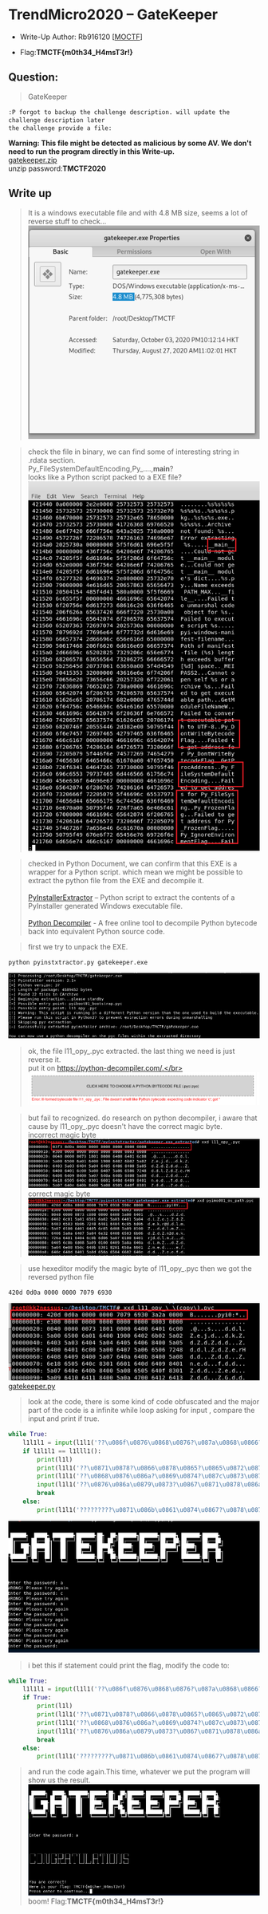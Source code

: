 # TrendMicro2020 – GateKeeper

- Write-Up Author: Rb916120 \[[MOCTF](https://www.facebook.com/MOCSCTF)\]

- Flag:**TMCTF{m0th34_H4msT3r!}**

## **Question:**
> GateKeeper

```
:P forgot to backup the challenge description. will update the challenge description later
the challenge provide a file:

```
**Warning: This file might be detected as malicious by some AV. We don't need to run the program directly in this Write-up.**</br>
[gatekeeper.zip](./gatekeeper.zip)</br>
unzip password:**TMCTF2020**

## Write up
>It is a windows executable file and with 4.8 MB size, seems a lot of reverse stuff to check...</br>
![img](./img/2.PNG)

>check the file in binary, we can find some of interesting string in .rdata section.</br>
Py_FileSystemDefaultEncoding,Py_....,__main__?</br>
looks like a Python script packed to a EXE file?</br>
![img](./img/1.png)

>checked in Python Document, we can confirm that this EXE is a wrapper for a Python script.
which mean we might be possible to extract the python file from the EXE and decompile it.</br></br>
[PyInstallerExtractor](https://github.com/extremecoders-re/pyinstxtractor) – Python script to extract the contents of a PyInstaller generated Windows executable file.</br></br>
[Python Decompiler](https://python-decompiler.com/) - A free online tool to decompile Python bytecode back into equivalent Python source code.

>first we try to unpack the EXE.
```shell
python pyinstxtractor.py gatekeeper.exe
```
![img](./img/3.PNG)

>ok, the file l11_opy_.pyc extracted. the last thing we need is just reverse it.</br>
put it on https://python-decompiler.com/.</br>
![img](./img/4.PNG)

>but fail to recognized. do research on python decompiler, i aware that cause by l11_opy_.pyc doesn't have the correct magic byte.</br>
incorrect magic byte</br>
![img](./img/5.png)</br>
correct magic byte</br>
![img](./img/6.png)

>use hexeditor modify the magic byte of l11_opy_.pyc then we got the reversed python file
```
420d 0d0a 0000 0000 7079 6930
```
![img](./img/7.png)</br>
[gatekeeper.py](./gatekeeper.py)


> look at the code, there is some kind of code obfuscated and the major part of the code is 
a infinite while loop asking for input , compare the input and print if true.
```python
while True:
    l1l1l1 = input(l1l1('??\u086f\u0876\u0868\u0876?\u087a\u0868\u0866?\u0873\u0865\u0878\u0879\u0877\u0870\u0874\u0867????'))
    if l1l1l1 == l1lll1():
        print(l1l)
        print(l1l1('??\u0871\u0878?\u0866\u0878\u0865?\u0865\u0872\u0876\u0877\u086b\u0863\u0875???'))
        print(l1l1('??\u0868\u0876\u086a?\u0869\u0874?\u087c\u0873\u087a\u0878?\u0867\u086e\u0864\u086b\u083f??'), l1ll1())
        input(l1l1('??\u0876\u086a\u0879\u0873?\u0867\u0871\u0878\u086a\u0878?\u0875\u0871?\u0867\u0874\u0874\u0874\u086a\u0870\u0878\u0869??\u082e??'))
        break
    else:
        print(l1l1('?????????\u0871\u086b\u0861\u0874\u0867?\u0878\u0877\u087f?\u0862\u0869\u0864\u086d\u0873??'))
```
![img](./img/8.PNG)

>i bet this if statement could print the flag, modify the code to:
```python
while True:
    l1l1l1 = input(l1l1('??\u086f\u0876\u0868\u0876?\u087a\u0868\u0866?\u0873\u0865\u0878\u0879\u0877\u0870\u0874\u0867????'))
    if True:
        print(l1l)
        print(l1l1('??\u0871\u0878?\u0866\u0878\u0865?\u0865\u0872\u0876\u0877\u086b\u0863\u0875???'))
        print(l1l1('??\u0868\u0876\u086a?\u0869\u0874?\u087c\u0873\u087a\u0878?\u0867\u086e\u0864\u086b\u083f??'), l1ll1())
        input(l1l1('??\u0876\u086a\u0879\u0873?\u0867\u0871\u0878\u086a\u0878?\u0875\u0871?\u0867\u0874\u0874\u0874\u086a\u0870\u0878\u0869??\u082e??'))
        break
    else:
        print(l1l1('?????????\u0871\u086b\u0861\u0874\u0867?\u0878\u0877\u087f?\u0862\u0869\u0864\u086d\u0873??'))
```

>and run the code again.This time, whatever we put the program will show us the result.
![img](./img/9.PNG)</br>
>boom! Flag:**TMCTF{m0th34_H4msT3r!}**
